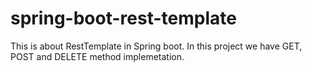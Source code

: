 # spring-boot-rest-template

This is about RestTemplate in Spring boot. In this project we have GET, POST and DELETE method implemetation. 
